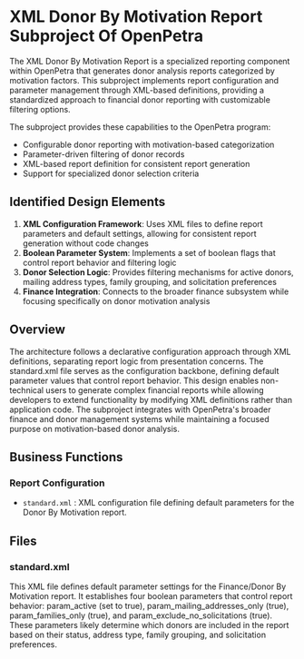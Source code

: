 # XML Donor By Motivation Report Subproject Of OpenPetra

The XML Donor By Motivation Report is a specialized reporting component within OpenPetra that generates donor analysis reports categorized by motivation factors. This subproject implements report configuration and parameter management through XML-based definitions, providing a standardized approach to financial donor reporting with customizable filtering options.

The subproject provides these capabilities to the OpenPetra program:

- Configurable donor reporting with motivation-based categorization
- Parameter-driven filtering of donor records
- XML-based report definition for consistent report generation
- Support for specialized donor selection criteria

## Identified Design Elements

1. **XML Configuration Framework**: Uses XML files to define report parameters and default settings, allowing for consistent report generation without code changes
2. **Boolean Parameter System**: Implements a set of boolean flags that control report behavior and filtering logic
3. **Donor Selection Logic**: Provides filtering mechanisms for active donors, mailing address types, family grouping, and solicitation preferences
4. **Finance Integration**: Connects to the broader finance subsystem while focusing specifically on donor motivation analysis

## Overview
The architecture follows a declarative configuration approach through XML definitions, separating report logic from presentation concerns. The standard.xml file serves as the configuration backbone, defining default parameter values that control report behavior. This design enables non-technical users to generate complex financial reports while allowing developers to extend functionality by modifying XML definitions rather than application code. The subproject integrates with OpenPetra's broader finance and donor management systems while maintaining a focused purpose on motivation-based donor analysis.

## Business Functions

### Report Configuration
- `standard.xml` : XML configuration file defining default parameters for the Donor By Motivation report.

## Files
### standard.xml

This XML file defines default parameter settings for the Finance/Donor By Motivation report. It establishes four boolean parameters that control report behavior: param_active (set to true), param_mailing_addresses_only (true), param_families_only (true), and param_exclude_no_solicitations (true). These parameters likely determine which donors are included in the report based on their status, address type, family grouping, and solicitation preferences.

[Generated by the Sage AI expert workbench: 2025-03-30 02:22:57  https://sage-tech.ai/workbench]: #